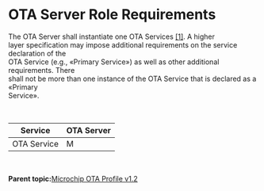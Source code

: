 # OTA Server Role Requirements

The OTA Server shall instantiate one OTA Services [\[1\]](GUID-6B274602-B628-48D8-9345-D483824E66AC.md). A higher<br /> layer specification may impose additional requirements on the service declaration of the<br /> OTA Service \(e.g., «Primary Service»\) as well as other additional requirements. There<br /> shall not be more than one instance of the OTA Service that is declared as a «Primary<br /> Service».

<br />

|Service|OTA Server|
|:-----:|----------|
|OTA Service|M|

<br />

**Parent topic:**[Microchip OTA Profile v1.2](GUID-8FB2E8E4-2700-455A-8B4B-7E396CAD954D.md)

